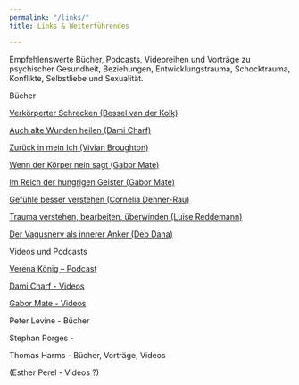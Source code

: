 ```yaml
---
permalink: "/links/"
title: Links & Weiterführendes

---
```

Empfehlenswerte Bücher, Podcasts, Videoreihen und Vorträge zu psychischer Gesundheit,  Beziehungen, Entwicklungstrauma, Schocktrauma, Konflikte, Selbstliebe und Sexualität.

Bücher

[Verkörperter Schrecken (Bessel van der Kolk)](https://www.amazon.de/Verk%C3%B6rperter-Schrecken-Traumaspuren-Gehirn-K%C3%B6rper/dp/3944476131)

[Auch alte Wunden heilen (Dami Charf)](https://www.amazon.de/Auch-alte-Wunden-k%C3%B6nnen-heilen-ebook/dp/B077C3WLBJ/ref=sr_1_1?__mk_de_DE=%C3%85M%C3%85%C5%BD%C3%95%C3%91&crid=2SOCU5QZ8HYP&keywords=dami+charf&qid=1669664572&s=digital-text&sprefix=dami+charf%2Cdigital-text%2C93&sr=1-1)

[Zurück in mein Ich (Vivian Broughton)](https://www.amazon.de/Zur%C3%BCck-mein-Ich-Handbuch-Traumaheilung/dp/3466346339/ref=sr_1_1?__mk_de_DE=%C3%85M%C3%85%C5%BD%C3%95%C3%91&crid=1A7GGEUJQASE7&keywords=zur%C3%BCck+in+mein+ich&qid=1669664274&s=books&sprefix=zur%C3%BCck+in+mein+ich%2Cstripbooks%2C82&sr=1-1)

[Wenn der Körper nein sagt (Gabor Mate)](https://www.amazon.de/Wenn-K%C3%B6rper-nein-sagt-Internationaler/dp/3962571744/ref=sr_1_10?__mk_de_DE=%C3%85M%C3%85%C5%BD%C3%95%C3%91&crid=XTSSE2EE9B09&keywords=gabor+mate&qid=1669664338&s=books&sprefix=gabor+mate%2Cstripbooks%2C88&sr=1-10)

[Im Reich der hungrigen Geister (Gabor Mate)](https://www.amazon.de/gp/product/B095J2NPP8/ref=dbs_a_def_rwt_bibl_vppi_i2)

[Gefühle besser verstehen (Cornelia Dehner-Rau)](https://www.amazon.de/Gef%C3%BChle-besser-verstehen-entstehen-st%C3%A4rken/dp/3442177820/ref=sr_1_10?__mk_de_DE=%C3%85M%C3%85%C5%BD%C3%95%C3%91&crid=3P1ELJ8RULBPU&keywords=Luise+Reddemann&qid=1669665587&s=books&sprefix=luise+reddemann%2Cstripbooks%2C97&sr=1-10)

[Trauma verstehen, bearbeiten, überwinden (Luise Reddemann)](https://www.amazon.de/Trauma-verstehen-bearbeiten-%C3%BCberwinden-%C3%9Cbungsbuch/dp/3432111045/ref=sr_1_1?__mk_de_DE=%C3%85M%C3%85%C5%BD%C3%95%C3%91&crid=3P1ELJ8RULBPU&keywords=Luise+Reddemann&qid=1669665462&s=books&sprefix=luise+reddemann%2Cstripbooks%2C97&sr=1-1)

[Der Vagusnerv als innerer Anker (Deb Dana)](https://www.amazon.de/Vagus-Nerv-als-innerer-Anker-Selbstheilungskr%C3%A4fte/dp/3466347866/ref=sr_1_2?qid=1669666201&refinements=p_27%3ADeb+Dana&s=books&sr=1-2&text=Deb+Dana)

Videos und Podcasts

[Verena König – Podcast](https://verenakoenig.de/blog-und-podcast)

[Dami Charf - Videos](https://www.youtube.com/c/DamiCharf/videos)

[Gabor Mate - Videos](https://www.youtube.com/watch?v=UI6C3ahHpnc)

Peter Levine - Bücher

Stephan Porges -

Thomas Harms - Bücher, Vorträge, Videos

(Esther Perel - Videos ?)